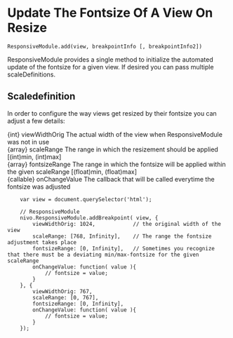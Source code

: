 # Update The Fontsize Of A View On Resize

```ResponsiveModule.add(view, breakpointInfo [, breakpointInfo2])```

ResponsiveModule provides a single method to initialize the automated update of the fontsize for a given view. If desired you can pass multiple scaleDefinitions.

## Scaledefinition

In order to configure the way views get resized by their fontsize you can adjust a few details:

{int} viewWidthOrig  The actual width of the view when ResponsiveModule was not in use  
{array} scaleRange  The range in which the resizement should be applied [(int)min, (int)max]  
{array} fontsizeRange  The range in which the fontsize will be applied within the given scaleRange [(float)min, (float)max]  
{callable} onChangeValue  The callback that will be called everytime the fontsize was adjusted

```
	var view = document.querySelector('html');

	// ResponsiveModule
	nivo.ResponsiveModule.addBreakpoint( view, {
		viewWidthOrig: 1024,            // the original width of the view
		scaleRange: [768, Infinity],    // The range the fontsize adjustment takes place
		fontsizeRange: [0, Infinity],   // Sometimes you recognize that there must be a deviating min/max-fontsize for the given scaleRange
		onChangeValue: function( value ){
			// fontsize = value;
		}
	}, {
		viewWidthOrig: 767,
		scaleRange: [0, 767],
		fontsizeRange: [0, Infinity],
		onChangeValue: function( value ){
			// fontsize = value;
		}
	});
```
